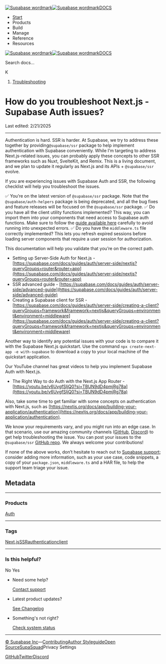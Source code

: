 [![Supabase wordmark](https://supabase.com/docs/_next/image?url=%2Fdocs%2Fsupabase-dark.svg&w=256&q=75&dpl=dpl_5BYG5BkQhU19GEfZfhcgAbeGcRQo)![Supabase wordmark](https://supabase.com/docs/_next/image?url=%2Fdocs%2Fsupabase-light.svg&w=256&q=75&dpl=dpl_5BYG5BkQhU19GEfZfhcgAbeGcRQo)DOCS](https://supabase.com/docs)

-   [Start](https://supabase.com/docs/guides/getting-started)
-   Products
-   Build
-   Manage
-   Reference
-   Resources

[![Supabase wordmark](https://supabase.com/docs/_next/image?url=%2Fdocs%2Fsupabase-dark.svg&w=256&q=75&dpl=dpl_5BYG5BkQhU19GEfZfhcgAbeGcRQo)![Supabase wordmark](https://supabase.com/docs/_next/image?url=%2Fdocs%2Fsupabase-light.svg&w=256&q=75&dpl=dpl_5BYG5BkQhU19GEfZfhcgAbeGcRQo)DOCS](https://supabase.com/docs)

Search docs...

K

1.  [Troubleshooting](https://supabase.com/docs/guides/troubleshooting)

# How do you troubleshoot Next.js - Supabase Auth issues?

Last edited: 2/21/2025

* * *

Authentication is hard. SSR is harder. At Supabase, we try to address these together by providing`@supabase/ssr` package to help implement authentication with Supabase conveniently. While I’m targeting to address Next.js-related issues, you can probably apply these concepts to other SSR frameworks such as Nuxt, SvelteKit, and Remix. This is a living document, and we plan to update it regularly as Next.js and its APIs + `@supabase/ssr` evolve.

If you are experiencing issues with Supabase Auth and SSR, the following checklist will help you troubleshoot the issues.

✅ You’re on the latest version of `@supabase/ssr` package. Note that the `@supabase/auth-helpers` package is being deprecated, and all the bug fixes and feature releases will be focused on the `@supabase/ssr` package. ✅ Do you have all the client utility functions implemented? This way, you can import them into your components that need access to Supabase auth functions. Make sure to follow the [guide available here](https://supabase.com/docs/guides/auth/server-side/creating-a-client?queryGroups=framework&framework=nextjs&queryGroups=environment&environment=client-component#creating-a-client) carefully to avoid running into unexpected errors. ✅ Do you have the `middleware.ts` file correctly implemented? This lets you refresh expired sessions before loading server components that require a user session for authorization.

This documentation will help you validate that you’re on the correct path.

-   Setting up Server-Side Auth for Next.js - [https://supabase.com/docs/guides/auth/server-side/nextjs?queryGroups=router&router=app](https://supabase.com/docs/guides/auth/server-side/nextjs?queryGroups=router&router=app)
-   SSR advanced guide - [https://supabase.com/docs/guides/auth/server-side/advanced-guide](https://supabase.com/docs/guides/auth/server-side/advanced-guide)
-   Creating a Supabase client for SSR - [https://supabase.com/docs/guides/auth/server-side/creating-a-client?queryGroups=framework&framework=nextjs&queryGroups=environment&environment=middleware](https://supabase.com/docs/guides/auth/server-side/creating-a-client?queryGroups=framework&framework=nextjs&queryGroups=environment&environment=middleware)

Another way to identify any potential issues with your code is to compare it with the Supabase Next.js quickstart. Use the command `npx create-next-app -e with-supabase` to download a copy to your local machine of the quickstart application.

Our YouTube channel has great videos to help you implement Supabase Auth with Next.js.

-   The Right Way to do Auth with the Next.js App Router - [https://youtu.be/v6UvgfSIjQ0?si=TBUN9dD4pmjRg78a](https://youtu.be/v6UvgfSIjQ0?si=TBUN9dD4pmjRg78a)

Also, take some time to get familiar with some concepts on authentication with Next.js, such as [https://nextjs.org/docs/app/building-your-application/authentication](https://nextjs.org/docs/app/building-your-application/authentication).

We know your requirements vary, and you might run into an edge case. In that scenario, use our amazing community channels ([GitHub](https://github.com/orgs/supabase/discussions), [Discord](https://discord.gg/rxTfewPvys)) to get help troubleshooting the issue. You can post your issues to the `@supabase/ssr` [GitHub repo](https://github.com/supabase/ssr/issues). We always welcome your contributions!

If none of the above works, don’t hesitate to reach out to [Supabase support](https://supabase.help); consider adding more information, such as your use case, code snippets, a copy of your `package.json`, `middleware.ts` and a HAR file, to help the support team triage your issue.

## Metadata

* * *

### Products

[Auth](https://supabase.com/docs/guides/troubleshooting?products=auth)

* * *

### Tags

[Next.js](https://supabase.com/docs/guides/troubleshooting?tags=Next.js)[SSR](https://supabase.com/docs/guides/troubleshooting?tags=SSR)[authentication](https://supabase.com/docs/guides/troubleshooting?tags=authentication)[client](https://supabase.com/docs/guides/troubleshooting?tags=client)

* * *

### Is this helpful?

No Yes

-   Need some help?
    
    [Contact support](https://supabase.com/support)
-   Latest product updates?
    
    [See Changelog](https://supabase.com/changelog)
-   Something's not right?
    
    [Check system status](https://status.supabase.com/)

* * *

[© Supabase Inc](https://supabase.com/)—[Contributing](https://github.com/supabase/supabase/blob/master/apps/docs/DEVELOPERS.md)[Author Styleguide](https://github.com/supabase/supabase/blob/master/apps/docs/CONTRIBUTING.md)[Open Source](https://supabase.com/open-source)[SupaSquad](https://supabase.com/supasquad)Privacy Settings

[GitHub](https://github.com/supabase/supabase)[Twitter](https://twitter.com/supabase)[Discord](https://discord.supabase.com/)